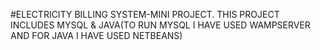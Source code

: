 #ELECTRICITY BILLING SYSTEM-MINI PROJECT.
THIS PROJECT INCLUDES MYSQL & JAVA(TO RUN MYSQL I HAVE USED WAMPSERVER AND FOR JAVA I HAVE USED NETBEANS)

